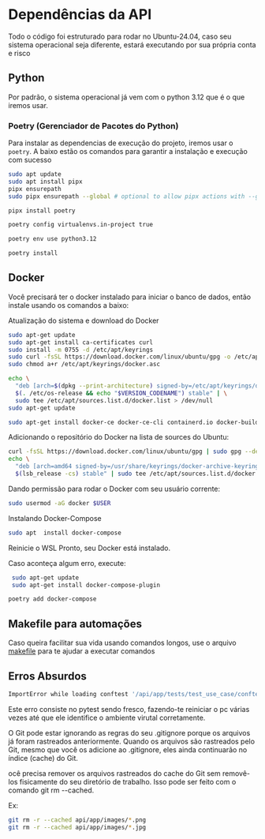 # Dependências da API

Todo o código foi estruturado para rodar no Ubuntu-24.04, caso seu sistema operacional seja diferente, estará executando por sua própria conta e risco

## Python

Por padrão, o sistema operacional já vem com o python 3.12 que é o que iremos usar.

### Poetry (Gerenciador de Pacotes do Python)

Para instalar as dependencias de execução do projeto, iremos usar o `poetry`. A baixo estão os comandos para garantir a instalação e execução com sucesso

```bash
sudo apt update
sudo apt install pipx
pipx ensurepath
sudo pipx ensurepath --global # optional to allow pipx actions with --global argument
```

```bash
pipx install poetry
```

```bash
poetry config virtualenvs.in-project true
```

```bash
poetry env use python3.12
```

```bash
poetry install
```

## Docker

Você precisará ter o docker instalado para iniciar o banco de dados, então instale usando os comandos a baixo:

Atualização do sistema e download do Docker

```bash
sudo apt-get update
sudo apt-get install ca-certificates curl
sudo install -m 0755 -d /etc/apt/keyrings
sudo curl -fsSL https://download.docker.com/linux/ubuntu/gpg -o /etc/apt/keyrings/docker.asc
sudo chmod a+r /etc/apt/keyrings/docker.asc

echo \
  "deb [arch=$(dpkg --print-architecture) signed-by=/etc/apt/keyrings/docker.asc] https://download.docker.com/linux/ubuntu \
  $(. /etc/os-release && echo "$VERSION_CODENAME") stable" | \
  sudo tee /etc/apt/sources.list.d/docker.list > /dev/null
sudo apt-get update

sudo apt-get install docker-ce docker-ce-cli containerd.io docker-buildx-plugin docker-compose-plugin
```

Adicionando o repositório do Docker na lista de sources do Ubuntu:

```bash
curl -fsSL https://download.docker.com/linux/ubuntu/gpg | sudo gpg --dearmor -o /usr/share/keyrings/docker-archive-keyring.gpg
echo \
  "deb [arch=amd64 signed-by=/usr/share/keyrings/docker-archive-keyring.gpg] https://download.docker.com/linux/ubuntu \
  $(lsb_release -cs) stable" | sudo tee /etc/apt/sources.list.d/docker.list > /dev/null
```

Dando permissão para rodar o Docker com seu usuário corrente:

```bash
sudo usermod -aG docker $USER
```

Instalando Docker-Compose

```bash
sudo apt  install docker-compose
```

Reinicie o WSL
Pronto, seu Docker está instalado.

Caso aconteça algum erro, execute:

```bash
 sudo apt-get update
 sudo apt-get install docker-compose-plugin
```

```bash
poetry add docker-compose
```

## Makefile para automações

Caso queira facilitar sua vida usando comandos longos, use o arquivo [makefile](Makefile) para te ajudar a executar comandos

## Erros Absurdos

```bash
ImportError while loading conftest '/api/app/tests/test_use_case/conftest.py'.
```

Este erro consiste no pytest sendo fresco, fazendo-te reiniciar o pc várias vezes até que ele identifice o ambiente virutal corretamente.

O Git pode estar ignorando as regras do seu .gitignore porque os arquivos já foram rastreados anteriormente. Quando os arquivos são rastreados pelo Git, mesmo que você os adicione ao .gitignore, eles ainda continuarão no índice (cache) do Git.

ocê precisa remover os arquivos rastreados do cache do Git sem removê-los fisicamente do seu diretório de trabalho. Isso pode ser feito com o comando git rm --cached.

Ex:

```bash
git rm -r --cached api/app/images/*.png
git rm -r --cached api/app/images/*.jpg
```
